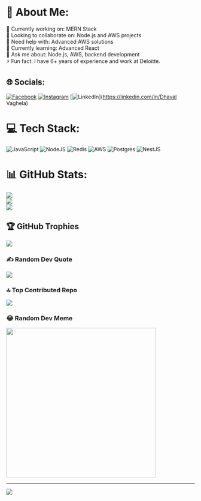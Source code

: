 # 💫 About Me:
🔭 Currently working on: MERN Stack<br>👯 Looking to collaborate on: Node.js and AWS projects<br>🤝 Need help with: Advanced AWS solutions<br>🌱 Currently learning: Advanced React<br>💬 Ask me about: Node.js, AWS, backend development<br>⚡ Fun fact: I have 6+ years of experience and work at Deloitte.


## 🌐 Socials:
[![Facebook](https://img.shields.io/badge/Facebook-%231877F2.svg?logo=Facebook&logoColor=white)](https://facebook.com/dhavalvaghela55) [![Instagram](https://img.shields.io/badge/Instagram-%23E4405F.svg?logo=Instagram&logoColor=white)](https://instagram.com/dhavalvaghela55) [![LinkedIn](https://img.shields.io/badge/LinkedIn-%230077B5.svg?logo=linkedin&logoColor=white)](https://linkedin.com/in/Dhaval Vaghela) 

# 💻 Tech Stack:
![JavaScript](https://img.shields.io/badge/javascript-%23323330.svg?style=for-the-badge&logo=javascript&logoColor=%23F7DF1E) ![NodeJS](https://img.shields.io/badge/node.js-6DA55F?style=for-the-badge&logo=node.js&logoColor=white) ![Redis](https://img.shields.io/badge/redis-%23DD0031.svg?style=for-the-badge&logo=redis&logoColor=white) ![AWS](https://img.shields.io/badge/AWS-%23FF9900.svg?style=for-the-badge&logo=amazon-aws&logoColor=white) ![Postgres](https://img.shields.io/badge/postgres-%23316192.svg?style=for-the-badge&logo=postgresql&logoColor=white) ![NestJS](https://img.shields.io/badge/nestjs-%23E0234E.svg?style=for-the-badge&logo=nestjs&logoColor=white)
# 📊 GitHub Stats:
![](https://github-readme-stats.vercel.app/api?username=Dhaval55&theme=dark&hide_border=false&include_all_commits=false&count_private=false)<br/>
![](https://github-readme-streak-stats.herokuapp.com/?user=Dhaval55&theme=dark&hide_border=false)<br/>
![](https://github-readme-stats.vercel.app/api/top-langs/?username=Dhaval55&theme=dark&hide_border=false&include_all_commits=false&count_private=false&layout=compact)

## 🏆 GitHub Trophies
![](https://github-profile-trophy.vercel.app/?username=Dhaval55&theme=radical&no-frame=false&no-bg=true&margin-w=4)

### ✍️ Random Dev Quote
![](https://quotes-github-readme.vercel.app/api?type=horizontal&theme=radical)

### 🔝 Top Contributed Repo
![](https://github-contributor-stats.vercel.app/api?username=Dhaval55&limit=5&theme=dark&combine_all_yearly_contributions=true)

### 😂 Random Dev Meme
<img src='https://memer-new.vercel.app/' style="height: 400px;"/>

---
[![](https://visitcount.itsvg.in/api?id=Dhaval55&icon=0&color=0)](https://visitcount.itsvg.in)

<!-- Proudly created with GPRM ( https://gprm.itsvg.in ) -->
